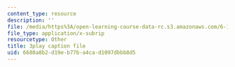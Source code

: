 ```yaml
---
content_type: resource
description: ''
file: /media/https%3A/open-learning-course-data-rc.s3.amazonaws.com/6-189-multicore-programming-primer-january-iap-2007/6680a8b2d19eb77ba4cad1097dbbb8d5_vhmiSugPlW0.srt
file_type: application/x-subrip
resourcetype: Other
title: 3play caption file
uid: 6680a8b2-d19e-b77b-a4ca-d1097dbbb8d5
---
```

